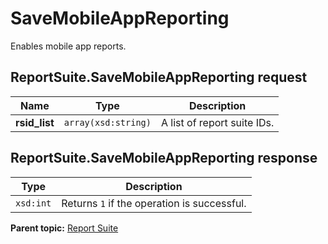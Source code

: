 # SaveMobileAppReporting

Enables mobile app reports.

## ReportSuite.SaveMobileAppReporting request

|Name|Type|Description|
|----|----|-----------|
|**rsid\_list** |`array(xsd:string)` |A list of report suite IDs.|

## ReportSuite.SaveMobileAppReporting response

|Type|Description|
|----|-----------|
|`xsd:int` |Returns `1` if the operation is successful.|

**Parent topic:** [Report Suite](../../methods/report_suite/r_methods_reportsuite.md)


